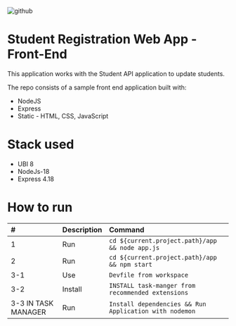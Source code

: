 ![github](https://tse3.mm.bing.net/th/id/OIP._yfjgiojxtfaezQcjuGtcwAAAA?pid=ImgDet&rs=1)
# Student Registration Web App - Front-End 

This application works with the Student API application to update students.

The repo consists of a sample front end application built with:
- NodeJS
- Express
- Static - HTML, CSS, JavaScript


# Stack used
- UBI 8
- NodeJs-18
- Express 4.18


# How to run

| #       | Description           | Command  |
| :------------- |:-------------| :-----|
| 1      | Run | `cd ${current.project.path}/app && node app.js`|
| 2      | Run | `cd ${current.project.path}/app && npm start`   |
| 3-1    | Use | `Devfile from workspace ` |
| 3-2    | Install | `INSTALL task-manger from recommended extensions` |
| 3-3  IN TASK MANAGER  | Run | `Install dependencies && Run Application with nodemon` |
